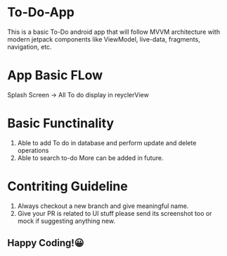 # To-Do-App
This is a basic To-Do android app that will follow MVVM architecture with modern jetpack components like ViewModel, live-data, fragments, navigation, etc.

# App Basic FLow
Splash Screen -> All To do display in reyclerView 

# Basic Functinality
1. Able to add To do in database and perform update and delete operations
2. Able to search to-do 
More can be added in future.

# Contriting Guideline 
1. Always checkout a new branch and give meaningful name.
2. Give your PR is related to UI stuff please send its screenshot too or mock if suggesting anything new.

## Happy Coding!😀
